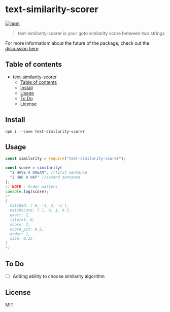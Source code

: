 # text-similarity-scorer

[![npm](https://img.shields.io/npm/v/text-similarity-scorer.svg?maxAge=2592000?style=plastic)](https://www.npmjs.com/package/text-similarity-scorer)

> text-similarity-scorer is your goto similarity score between two strings

For more informatiom about the future of the package, check out the [discussion here](https://github.com/IbrahimShamma99/text-similarity/issues).

## Table of contents

- [text-similarity-scorer](#text-similarity-scorer)
  - [Table of contents](#table-of-contents)
  - [Install](#install)
  - [Usage](#usage)
  - [To Do](#to-do)
  - [License](#license)

## Install

`npm i --save text-similarity-scorer`

## Usage

```javascript
const similarity = require("text-similarity-scorer");

const score = similarity(
  "I HAVE A DREAM", //first sentence
  "I HAD A NAP" //second sentence
);
// NOTE : Order matters
console.log(score);
/*
{
  matched: [ 0, -1, 2, -1 ],
  matchScore: [ 1, 0, 1, 0 ],
  exact: 2,
  literal: 0,
  score: 2,
  score_pct: 0.5,
  order: 1,
  size: 0.25
}
*/

```

## To Do

- [ ] Adding ability to choose similarity algorithm

## License

MIT
